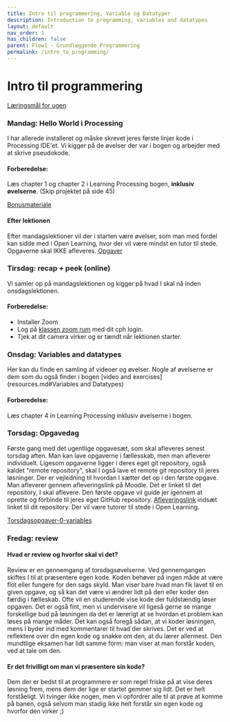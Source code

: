 ```yaml
---
title: Intro til programmering, Variable og Datatyper
description: Introduction to programming, variables and datatypes
layout: default
nav_order: 1
has_children: false
parent: Flow1 - Grundlæggende Programmering
permalink: /intro_to_programming/
---
```


# Intro til programmering
[Læringsmål for ugen](./learningobjectives.md)

### Mandag: Hello World i Processing
I har allerede installeret og måske skrevet jeres første linjer kode i Processing IDE'et.
Vi kigger på de øvelser der var i bogen og arbejder med at skrive pseudokode.

#### Forberedelse:
Læs chapter 1 og chapter 2 i Learning Processing bogen, **inklusiv øvelserne**.
(Skip projektet på side 45)


[Bonusmateriale](./resources.md)

#### Efter lektionen
Efter mandagslektioner vil der i starten være øvelser, som man med fordel kan sidde med i Open Learning, hvor der vil være mindst en tutor til stede. Opgaverne skal IKKE afleveres.
[Opgaver](https://github.com/Dat1Cphbusiness/Mandagsopgaver/blob/main/1.md)


### Tirsdag: recap + peek (online)
Vi samler op på mandagslektionen og kigger på hvad I skal nå inden onsdagslektionen.


#### Forberedelse:
 - Installer Zoom 
 - Log på [klassen zoom rum](https://cphbusiness.zoom.us/j/66755584856?pwd=RDRqZjBqSXBsTlR0QjRsTXh0UEFTUT09)  med dit cph login. 
 - Tjek at dit camera virker og er tændt når lektionen starter.


### Onsdag: Variables and datatypes
Her kan du finde en samling af videoer og øvelser. Nogle af øvelserne er dem som du også finder i bogen [video and exercises](resources.md#Variables and Datatypes)

#### Forberedelse:
Læs chapter 4 in Learning Processing inklusiv øvelserne i bogen.


### Torsdag: Opgavedag
Første gang med det ugentlige opgavesæt, som skal afleveres senest torsdag aften. Man kan lave opgaverne i fællesskab, men man afleverer individuelt.
Ligesom opgaverne ligger i deres eget git repository, også kaldet "remote repository", skal I også lave et remote git repository til jeres løsninger. Der er vejledning til hvordan I sætter det op i den første opgave.
Man afleverer gennem afleveringslink på Moodle. Det er linket til det repository, I skal aflevere.
Den første opgave vil guide jer igennem at oprette og forbinde til jeres eget GitHub repository. [Afleveringslink]() indsæt linket til dit repository. Der vil være tutorer til stede i Open Learning.

[Torsdagsopgaver-0-variables](https://github.com/Dat1Cphbusiness/Torsdagsopgaver-0-variables)

### Fredag: review

#### Hvad er review og hvorfor skal vi det?
Review er en gennemgang af torsdagsøvelserne. Ved gennemgangen skiftes I til at præsentere egen kode. Koden behøver på ingen måde at være flot eller fungere for den sags skyld. Man viser bare hvad man fik lavet til en given opgave, og så kan det være vi ændrer lidt på den eller koder den færdig i fælleskab. Ofte vil en studerende vise kode der fuldstændig løser opgaven. Det er også fint, men vi undervisere vil ligeså gerne se mange forskellige bud på løsningen da det er lærerigt at se hvordan et problem kan løses på mange måder. Det kan også foregå sådan, at vi koder løsningen, mens I byder ind med kommentarer til hvad der skrives.
Det er ved at reflektere over din egen kode og snakke om den, at du lærer allermest. Den mundtlige eksamen har lidt samme form: man viser at man forstår koden, ved at tale om den.


#### Er det frivilligt om man vi præsentere sin kode?
Dem der er bedst til at programmere er som regel friske på at vise deres løsning frem, mens dem der lige er startet gemmer sig lidt. Det er helt forståeligt. Vi tvinger ikke nogen, men vi opfordrer alle til at prøve at komme på banen, også selvom man stadig ikke helt forstår sin egen kode og hvorfor den virker ;)




